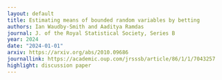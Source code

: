 ```yaml
---
layout: default 
title: Estimating means of bounded random variables by betting
authors: Ian Waudby-Smith and Aaditya Ramdas
journal: J. of the Royal Statistical Society, Series B
year: 2024
date: "2024-01-01"
arxiv: https://arxiv.org/abs/2010.09686
journallink: https://academic.oup.com/jrsssb/article/86/1/1/7043257
highlight: discussion paper
---
```

